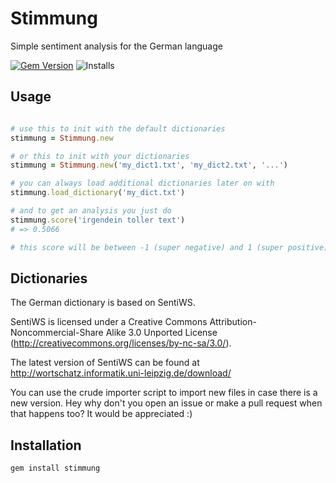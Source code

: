 # Stimmung

Simple sentiment analysis for the German language

[![Gem Version](https://badge.fury.io/rb/stimmung.svg)](http://badge.fury.io/rb/stimmung) ![Installs](http://img.shields.io/gem/dt/stimmung.svg)


## Usage

```ruby

# use this to init with the default dictionaries
stimmung = Stimmung.new

# or this to init with your dictionaries
stimmung = Stimmung.new('my_dict1.txt', 'my_dict2.txt', '...')

# you can always load additional dictionaries later on with
stimmung.load_dictionary('my_dict.txt')

# and to get an analysis you just do
stimmung.score('irgendein toller text')
# => 0.5066 

# this score will be between -1 (super negative) and 1 (super positive)

```

## Dictionaries

The German dictionary is based on SentiWS.

SentiWS is licensed under a Creative Commons Attribution-Noncommercial-Share Alike 3.0 Unported License (http://creativecommons.org/licenses/by-nc-sa/3.0/).

The latest version of SentiWS can be found at http://wortschatz.informatik.uni-leipzig.de/download/

You can use the crude importer script to import new files in case there is a new version. Hey why don't you open an issue or make a pull request when that happens too? It would be appreciated :)

## Installation

    gem install stimmung
